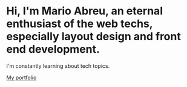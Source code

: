 # Hi, I'm Mario Abreu, an eternal enthusiast of the web techs, especially layout design and front end development.

I'm constantly learning about tech topics. 

[My portfolio](https://portfolio.mabreumx.com)

<!-- ### I known:

- HTML5
- CSS3
- SASS
- Bulma
- Bootstrap
- JS
- ReactJS
- Jekyll
- Markdown
- Linux
- SQL
- APACHE

***

### I want to learn
- VueJS (especially)
- GraphQL

***

### Hobbies
- Camping
- Abseiling
- Trekking
- Poetry
- Write short tales-->

<!--
**Max131/Max131** is a ✨ _special_ ✨ repository because its `README.md` (this file) appears on your GitHub profile.

Here are some ideas to get you started:

- 🔭 I’m currently working on ...
- 🌱 I’m currently learning ...
- 👯 I’m looking to collaborate on ...
- 🤔 I’m looking for help with ...
- 💬 Ask me about ...
- 📫 How to reach me: ...
- 😄 Pronouns: ...
- ⚡ Fun fact: ...
-->


